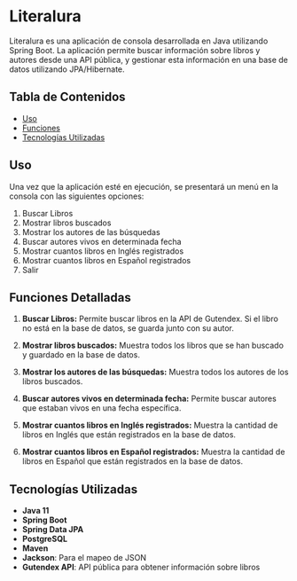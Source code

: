 # Literalura

Literalura es una aplicación de consola desarrollada en Java utilizando Spring Boot. La aplicación permite buscar información sobre libros y autores desde una API pública, y gestionar esta información en una base de datos utilizando JPA/Hibernate.

## Tabla de Contenidos

- [Uso](#uso)
- [Funciones](#funciones)
- [Tecnologías Utilizadas](#tecnologías-utilizadas)

## Uso

Una vez que la aplicación esté en ejecución, se presentará un menú en la consola con las siguientes opciones:

1. Buscar Libros
2. Mostrar libros buscados
3. Mostrar los autores de las búsquedas
4. Buscar autores vivos en determinada fecha
5. Mostrar cuantos libros en Inglés registrados
6. Mostrar cuantos libros en Español registrados
0. Salir

## Funciones Detalladas

1. **Buscar Libros:**
   Permite buscar libros en la API de Gutendex. Si el libro no está en la base de datos, se guarda junto con su autor.

2. **Mostrar libros buscados:**
   Muestra todos los libros que se han buscado y guardado en la base de datos.

3. **Mostrar los autores de las búsquedas:**
   Muestra todos los autores de los libros buscados.

4. **Buscar autores vivos en determinada fecha:**
   Permite buscar autores que estaban vivos en una fecha específica.

5. **Mostrar cuantos libros en Inglés registrados:**
   Muestra la cantidad de libros en Inglés que están registrados en la base de datos.

6. **Mostrar cuantos libros en Español registrados:**
   Muestra la cantidad de libros en Español que están registrados en la base de datos.

## Tecnologías Utilizadas

- **Java 11**
- **Spring Boot**
- **Spring Data JPA**
- **PostgreSQL**
- **Maven**
- **Jackson**: Para el mapeo de JSON
- **Gutendex API**: API pública para obtener información sobre libros
